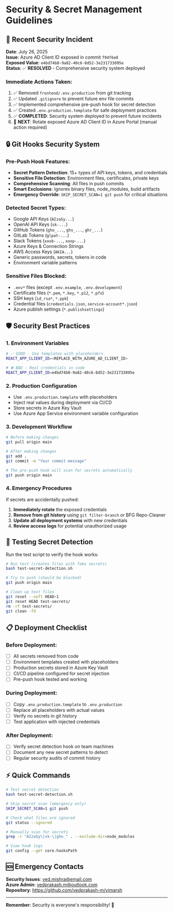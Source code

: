 # Security & Secret Management Guidelines

## 🚨 Recent Security Incident

**Date**: July 26, 2025  
**Issue**: Azure AD Client ID exposed in commit `f94f6e8`  
**Exposed Value**: `e4bd74b8-9a82-40c6-8d52-3e231733095e`  
**Status**: ✅ **RESOLVED** - Comprehensive security system deployed

### Immediate Actions Taken:
1. ✅ Removed `frontend/.env.production` from git tracking
2. ✅ Updated `.gitignore` to prevent future env file commits
3. ✅ Implemented comprehensive pre-push hook for secret detection
4. ✅ Created `.env.production.template` for safe deployment practices
5. ✅ **COMPLETED**: Security system deployed to prevent future incidents
6. 🔄 **NEXT**: Rotate exposed Azure AD Client ID in Azure Portal (manual action required)

## 🔒 Git Hooks Security System

### Pre-Push Hook Features:
- **Secret Pattern Detection**: 15+ types of API keys, tokens, and credentials
- **Sensitive File Detection**: Environment files, certificates, private keys
- **Comprehensive Scanning**: All files in push commits
- **Smart Exclusions**: Ignores binary files, node_modules, build artifacts
- **Emergency Override**: `SKIP_SECRET_SCAN=1 git push` for critical situations

### Detected Secret Types:
- Google API Keys (`AIzaSy...`)
- OpenAI API Keys (`sk-...`)
- GitHub Tokens (`gho_...`, `ghs_...`, `ghr_...`)
- GitLab Tokens (`glpat-...`)
- Slack Tokens (`xoxb-...`, `xoxp-...`)
- Azure Keys & Connection Strings
- AWS Access Keys (`AKIA...`)
- Generic passwords, secrets, tokens in code
- Environment variable patterns

### Sensitive Files Blocked:
- `.env*` files (except `.env.example`, `.env.development`)
- Certificate files (`*.pem`, `*.key`, `*.p12`, `*.pfx`)
- SSH keys (`id_rsa*`, `*.ppk`)
- Credential files (`credentials.json`, `service-account*.json`)
- Azure publish settings (`*.publishsettings`)

## 🛡️ Security Best Practices

### 1. Environment Variables
```bash
# ✅ GOOD - Use templates with placeholders
REACT_APP_CLIENT_ID=<REPLACE_WITH_AZURE_AD_CLIENT_ID>

# ❌ BAD - Real credentials in code
REACT_APP_CLIENT_ID=e4bd74b8-9a82-40c6-8d52-3e231733095e
```

### 2. Production Configuration
- Use `.env.production.template` with placeholders
- Inject real values during deployment via CI/CD
- Store secrets in Azure Key Vault
- Use Azure App Service environment variable configuration

### 3. Development Workflow
```bash
# Before making changes
git pull origin main

# After making changes
git add .
git commit -m "Your commit message"

# The pre-push hook will scan for secrets automatically
git push origin main
```

### 4. Emergency Procedures
If secrets are accidentally pushed:
1. **Immediately rotate** the exposed credentials
2. **Remove from git history** using `git filter-branch` or BFG Repo-Cleaner
3. **Update all deployment systems** with new credentials
4. **Review access logs** for potential unauthorized usage

## 🔧 Testing Secret Detection

Run the test script to verify the hook works:
```bash
# Run test (creates files with fake secrets)
bash test-secret-detection.sh

# Try to push (should be blocked)
git push origin main

# Clean up test files
git reset --soft HEAD~1
git reset HEAD test-secrets/
rm -rf test-secrets/
git clean -fd
```

## 📋 Deployment Checklist

### Before Deployment:
- [ ] All secrets removed from code
- [ ] Environment templates created with placeholders
- [ ] Production secrets stored in Azure Key Vault
- [ ] CI/CD pipeline configured for secret injection
- [ ] Pre-push hook tested and working

### During Deployment:
- [ ] Copy `.env.production.template` to `.env.production`
- [ ] Replace all placeholders with actual values
- [ ] Verify no secrets in git history
- [ ] Test application with injected credentials

### After Deployment:
- [ ] Verify secret detection hook on team machines
- [ ] Document any new secret patterns to detect
- [ ] Regular security audits of commit history

## ⚡ Quick Commands

```bash
# Test secret detection
bash test-secret-detection.sh

# Skip secret scan (emergency only)
SKIP_SECRET_SCAN=1 git push

# Check what files are ignored
git status --ignored

# Manually scan for secrets
grep -r "AIzaSy\|sk-\|gho_" . --exclude-dir=node_modules

# View hook logs
git config --get core.hooksPath
```

## 🆘 Emergency Contacts

**Security Issues**: ved.mishra@email.com  
**Azure Admin**: vedprakash.m@outlook.com  
**Repository**: https://github.com/vedprakash-m/vimarsh

---

**Remember**: Security is everyone's responsibility! 💪
